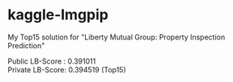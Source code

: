 ﻿# kaggle-lmgpip
My Top15 solution for "Liberty Mutual Group: Property Inspection Prediction"

Public LB-Score : 0.391011  
Private LB-Score: 0.394519 (Top15)  
